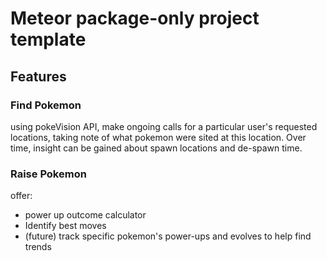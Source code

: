 # Meteor package-only project template

<h2>Features</h2>
<h3>Find Pokemon</h3>
using pokeVision API, make ongoing calls for a particular user's requested locations, taking note of what pokemon were sited at this location. Over time, insight can be gained about spawn locations and de-spawn time.
<h3>Raise Pokemon</h3>
offer:
<ul>
	<li>power up outcome calculator</li>
	<li>Identify best moves</li>
	<li>(future) track specific pokemon's power-ups and evolves to help find trends</li>
</ul>